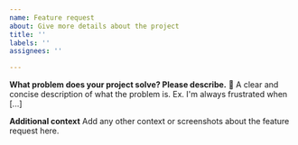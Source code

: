 ```yaml
---
name: Feature request
about: Give more details about the project
title: ''
labels: ''
assignees: ''

---
```


**What problem does your project solve? Please describe.** 🌱
A clear and concise description of what the problem is. Ex. I'm always frustrated when [...]

**Additional context**
Add any other context or screenshots about the feature request here.
